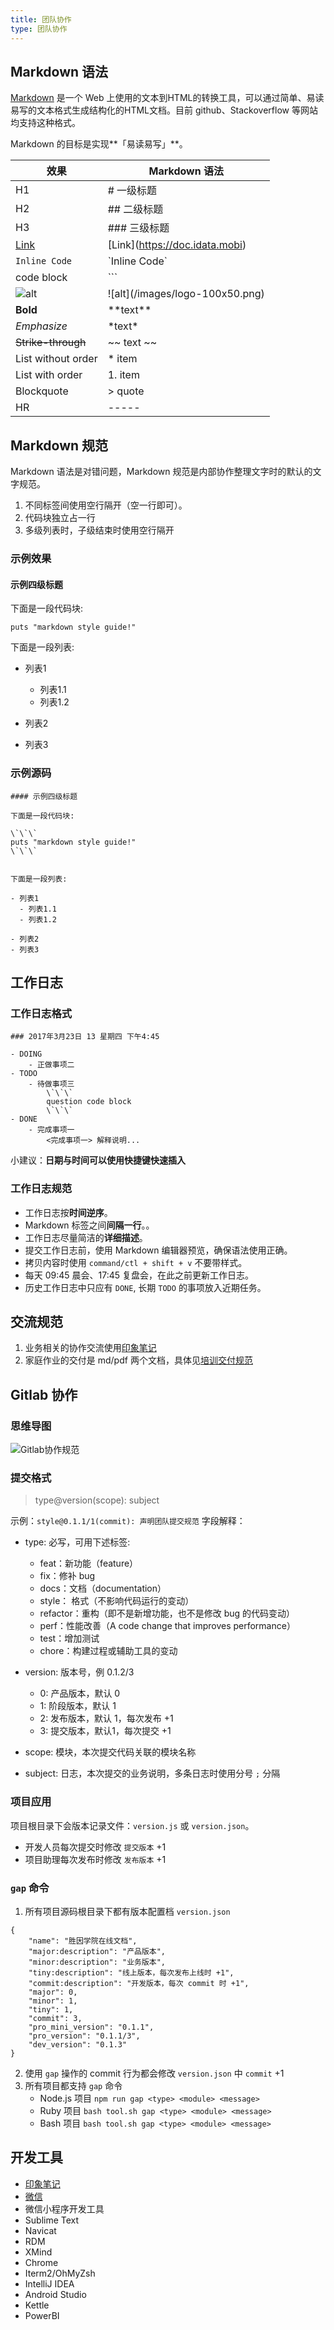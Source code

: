 ```yaml
---
title: 团队协作
type: 团队协作
---
```


## Markdown 语法

[Markdown](http://www.markdown.cn/) 是一个 Web 上使用的文本到HTML的转换工具，可以通过简单、易读易写的文本格式生成结构化的HTML文档。目前 github、Stackoverflow 等网站均支持这种格式。

Markdown 的目标是实现**「易读易写」**。

| 效果                 | Markdown 语法
| ------------------- | ---------------------   
| H1                  | # 一级标题            
| H2                  | ## 二级标题             
| H3                  | ### 三级标题           
| [Link](https://doc.idata.mobi/)           | \[Link\](https://doc.idata.mobi)    
| `Inline Code`       | \`Inline Code\`              
| code block          | \`\`\`
| ![alt](/images/logo-100x50.png)     | \!\[alt](/images/logo-100x50.png) 
| **Bold**            | \*\*text\*\*          
| *Emphasize*         | \*text\*              
| ~~Strike-through~~  | ~~ text ~~        
| List without order  | * item               
| List with order     | 1. item              
| Blockquote          | > quote               
| HR                  | -----                 


## Markdown 规范

Markdown 语法是对错问题，Markdown 规范是内部协作整理文字时的默认的文字规范。

1. 不同标签间使用空行隔开（空一行即可）。
2. 代码块独立占一行
3. 多级列表时，子级结束时使用空行隔开

### 示例效果

#### 示例四级标题

下面是一段代码块:

```
puts "markdown style guide!"
```


下面是一段列表:

- 列表1
  - 列表1.1
  - 列表1.2

- 列表2
- 列表3

### 示例源码

```
#### 示例四级标题
 
下面是一段代码块:

\`\`\`
puts "markdown style guide!"
\`\`\`


下面是一段列表:

- 列表1
  - 列表1.1
  - 列表1.2

- 列表2
- 列表3
```


## 工作日志

### 工作日志格式

```
### 2017年3月23日 13 星期四 下午4:45

- DOING
    - 正做事项二
- TODO
    - 待做事项三
        \`\`\`
        question code block
        \`\`\`
- DONE
    - 完成事项一
        <完成事项一> 解释说明...
```

小建议：**日期与时间可以使用快捷键快速插入**

### 工作日志规范

- 工作日志按**时间逆序**。
- Markdown 标签之间**间隔一行**。。
- 工作日志尽量简洁的**详细描述**。
- 提交工作日志前，使用 Markdown 编辑器预览，确保语法使用正确。
- 拷贝内容时使用 `command/ctl + shift + v` 不要带样式。
- 每天 09:45 晨会、17:45 复盘会，在此之前更新工作日志。
- 历史工作日志中只应有 `DONE`, 长期 `TODO` 的事项放入近期任务。

## 交流规范

1. 业务相关的协作交流使用[印象笔记](https://www.yinxiang.com/)
2. 家庭作业的交付是 md/pdf 两个文档，具体见[培训交付规范](/corporate-culture/workplace-cognition.html#培训交付规范)

## Gitlab 协作

### 思维导图

![Gitlab协作规范](/images/Gitlab协作规范.png)

### 提交格式

> type@version(scope): subject

示例：`style@0.1.1/1(commit): 声明团队提交规范`
字段解释：
- type: 必写，可用下述标签: 
    - feat：新功能（feature） 
    - fix：修补 bug 
    - docs：文档（documentation） 
    - style： 格式（不影响代码运行的变动） 
    - refactor：重构（即不是新增功能，也不是修改 bug 的代码变动） 
    - perf：性能改善（A code change that improves performance）
    - test：增加测试 
    - chore：构建过程或辅助工具的变动 

- version: 版本号，例 0.1.2/3
    - 0: 产品版本，默认 0
    - 1: 阶段版本，默认 1
    - 2: 发布版本，默认 1，每次发布 +1
    - 3: 提交版本，默认1，每次提交 +1

- scope: 模块，本次提交代码关联的模块名称
- subject: 日志，本次提交的业务说明，多条日志时使用分号 `;` 分隔

### 项目应用

项目根目录下会版本记录文件：`version.js` 或 `version.json`。

- 开发人员每次提交时修改 `提交版本` +1
- 项目助理每次发布时修改 `发布版本` +1

### `gap` 命令


1. 所有项目源码根目录下都有版本配置档 `version.json`

```
{
    "name": "胜因学院在线文档",
    "major:description": "产品版本",
    "minor:description": "业务版本",
    "tiny:description": "线上版本，每次发布上线时 +1",
    "commit:description": "开发版本，每次 commit 时 +1",
    "major": 0,
    "minor": 1,
    "tiny": 1,
    "commit": 3,
    "pro_mini_version": "0.1.1",
    "pro_version": "0.1.1/3",
    "dev_version": "0.1.3"
}
```

2. 使用 `gap` 操作的 commit 行为都会修改 `version.json` 中 `commit` +1
3. 所有项目都支持 `gap` 命令
    - Node.js 项目 `npm run gap <type> <module> <message>`
    - Ruby 项目 `bash tool.sh gap <type> <module> <message>`
    - Bash 项目 `bash tool.sh gap <type> <module> <message>`

## 开发工具

- [印象笔记](https://www.yinxiang.com/)
- [微信](https://weixin.qq.com)
- 微信小程序开发工具
- Sublime Text
- Navicat
- RDM
- XMind
- Chrome
- Iterm2/OhMyZsh
- IntelliJ IDEA
- Android Studio
- Kettle
- PowerBI
